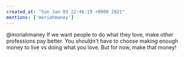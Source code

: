```yaml
---
created_at: "Sun Jan 03 22:46:19 +0000 2021"
mentions: ['moriahmaney']
---
```


@moriahmaney If we want people to do what they love, make other professions pay better. You shouldn't have to choose making enough money to live vs doing what you love. But for now, make that money!